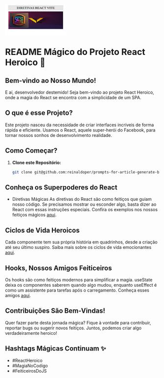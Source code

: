 <img src="./assets/diretivas-react.png" alt="logo" width="200px" height="100px" align="center" >

# README Mágico do Projeto React Heroico 🚀

## Bem-vindo ao Nosso Mundo!

E aí, desenvolvedor destemido! Seja bem-vindo ao projeto React Heroico, onde a magia do React se encontra com a simplicidade de um SPA.

## O que é esse Projeto?

Este projeto nasceu da necessidade de criar interfaces incríveis de forma rápida e eficiente. Usamos o React, aquele super-herói do Facebook, para tornar nossos sonhos de desenvolvimento realidade.

## Como Começar?

1. **Clone este Repositório:**
   ```bash
   git clone git@github.com:reinaldoper/prompts-for-article-generate-by-ia-chat-gpt.git


## Conheça os Superpoderes do React

- Diretivas Mágicas
As diretivas do React são como feitiços que guiam nosso código. Se precisamos mostrar ou esconder algo, basta dizer ao React com essas instruções especiais. Confira os exemplos nos nossos feitiços mágicos [aqui](https://vitejs.dev/guide/).

## Ciclos de Vida Heroicos

Cada componente tem sua própria história em quadrinhos, desde a criação até seu último suspiro. Saiba mais sobre os ciclos de vida emocionantes [aqui](https://vitejs.dev/guide/).

## Hooks, Nossos Amigos Feiticeiros

Os hooks são como feitiços modernos para simplificar a magia. useState deixa os componentes saberem quando algo mudou, enquanto useEffect é como um assistente para tarefas após o carregamento. Conheça esses amigos [aqui](https://vitejs.dev/guide/).

## Contribuições São Bem-Vindas!

Quer fazer parte desta jornada mágica? Fique à vontade para contribuir, reportar bugs ou sugerir novos feitiços. Juntos, podemos criar algo verdadeiramente heroico!

## Hashtags Mágicas Continuam ✨

- #ReactHeroico
- #MagiaNoCodigo
- #FeiticeirosDoJS